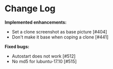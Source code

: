 # Change Log


**Implemented enhancements:**

- Set a clone screenshot as base picture [\#404]
- Don't make it base when coping a clone [\#441]

**Fixed bugs:**

- Autostart does not work [\#512]
- No md5 for lubuntu-17.10 [\#515]
